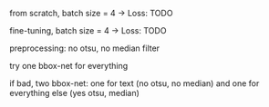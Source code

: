 from scratch, batch size = 4 -> Loss: TODO 

fine-tuning, batch size = 4 -> Loss: TODO

preprocessing: no otsu, no median filter 

try one bbox-net for everything 

if bad, two bbox-net: one for text (no otsu, no median) and one for everything else (yes otsu, median)